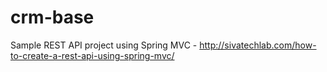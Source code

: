 # crm-base
Sample REST API project using Spring MVC - http://sivatechlab.com/how-to-create-a-rest-api-using-spring-mvc/
